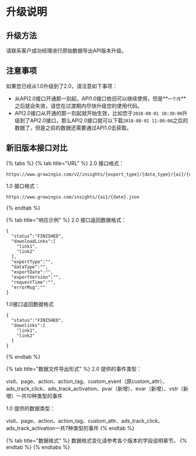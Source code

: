 # 升级说明

## 升级方法

请联系客户成功经理进行原始数据导出API版本升级。

## 注意事项

如果您已经从1.0升级到了2.0，请注意如下事项：

* 从API2.0接口开通那一刻起，API1.0接口依旧可以继续使用，但是**`一个月`**之后就会失效，请您在过渡期内尽快升级您的使用代码。
* API2.0接口从开通的那一刻起就开始生效，比如您于`2018-08-01 10:30:00`升级到了API2.0接口，那么API2.0接口就可以下载`2018-08-01 11:00:00`之后的数据了，但是之前的数据还需要通过API1.0去获取。

## 新旧版本接口对比

{% tabs %}
{% tab title="URL" %}
2.0 接口格式：

```text
https://www.growingio.com/v2/insights/{export_type}/{data_type}/{ai}/{export_date}.json
```

1.0 接口格式：

```text
https://www.growingio.com/insights/{ai}/{date}.json
```
{% endtab %}

{% tab title="响应示例" %}
2.0 接口返回数据格式：

```text
{
  "status”:"FINISHED",
  "downloadLinks":[
    "link1",
    "link2"
  ],
  "exportType":"",
  "dataType":"",
  "exportDate":"",
  "exportVersion":"",
  "requestTime":"",
  "errorMsg":""
}
```

1.0接口返回数据格式

```text
{
  "status":"FINISHED",
  "downlinks":[
    "link1",
    "link2"
  ]
}
```
{% endtab %}

{% tab title="数据文件导出形式" %}
 2.0 提供的事件类型：

visit、page、action、action\_tag、custom\_event（原custom\_attr）、ads\_track\_click、ads\_track\_activation、pvar（新增）、evar（新增）、vstr（新增）一共10种类型的事件

1.0 提供的数据类型：

visit、page、action、action\_tag、custom\_attr、ads\_track\_click、ads\_track\_activation一共7种类型的事件
{% endtab %}

{% tab title="数据格式" %}
数据格式变化请参考各个版本的字段说明章节。
{% endtab %}
{% endtabs %}





